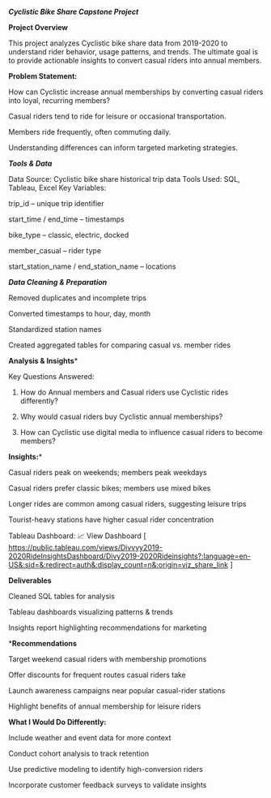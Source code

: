 ***Cyclistic Bike Share Capstone Project***


**Project Overview**

This project analyzes Cyclistic bike share data from 2019-2020 to understand rider behavior, usage patterns, and trends. The ultimate goal is to provide actionable insights to convert casual riders into annual members.


**Problem Statement:**

How can Cyclistic increase annual memberships by converting casual riders into loyal, recurring members?

Casual riders tend to ride for leisure or occasional transportation.

Members ride frequently, often commuting daily.

Understanding differences can inform targeted marketing strategies.


***Tools & Data***

Data Source: Cyclistic bike share historical trip data
Tools Used: SQL, Tableau, Excel
Key Variables:

trip_id – unique trip identifier

start_time / end_time – timestamps

bike_type – classic, electric, docked

member_casual – rider type

start_station_name / end_station_name – locations


***Data Cleaning & Preparation***

Removed duplicates and incomplete trips

Converted timestamps to hour, day, month

Standardized station names

Created aggregated tables for comparing casual vs. member rides



**Analysis & Insights***

Key Questions Answered:

1. How do Annual members and Casual riders use Cyclistic rides differently?
    
2. Why would casual riders buy Cyclistic annual memberships?
    
3. How can Cyclistic use digital media to influence casual riders to become members?
   


**Insights:***

Casual riders peak on weekends; members peak weekdays

Casual riders prefer classic bikes; members use mixed bikes

Longer rides are common among casual riders, suggesting leisure trips

Tourist-heavy stations have higher casual rider concentration


Tableau Dashboard:
📈 View Dashboard  [ https://public.tableau.com/views/Divvyy2019-2020RideInsightsDashboard/Divy2019-2020Rideinsights?:language=en-US&:sid=&:redirect=auth&:display_count=n&:origin=viz_share_link ]


**Deliverables**

Cleaned SQL tables for analysis

Tableau dashboards visualizing patterns & trends

Insights report highlighting recommendations for marketing


***Recommendations**

Target weekend casual riders with membership promotions

Offer discounts for frequent routes casual riders take

Launch awareness campaigns near popular casual-rider stations

Highlight benefits of annual membership for leisure riders



**What I Would Do Differently:** 

Include weather and event data for more context

Conduct cohort analysis to track retention

Use predictive modeling to identify high-conversion riders

Incorporate customer feedback surveys to validate insights



